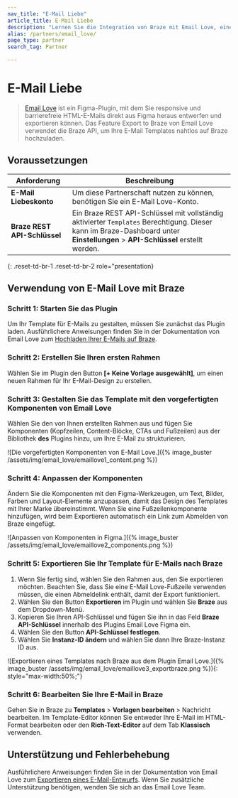 ```yaml
---
nav_title: "E-Mail Liebe"
article_title: E-Mail Liebe
description: "Lernen Sie die Integration von Braze mit Email Love, einem Figma-Plugin, mit dem Sie responsive und barrierefreie HTML-E-Mails direkt aus Figma entwerfen und exportieren können."
alias: /partners/email_love/
page_type: partner
search_tag: Partner

---
```


# E-Mail Liebe

> [Email Love](https://emaillove.com/) ist ein Figma-Plugin, mit dem Sie responsive und barrierefreie HTML-E-Mails direkt aus Figma heraus entwerfen und exportieren können. Das Feature Export to Braze von Email Love verwendet die Braze API, um Ihre E-Mail Templates nahtlos auf Braze hochzuladen.

## Voraussetzungen

| Anforderung            | Beschreibung                                                      |
|------------------------|------------------------------------------------------------------|
| **E-Mail Liebeskonto** | Um diese Partnerschaft nutzen zu können, benötigen Sie ein E-Mail Love-Konto. |
| **Braze REST API-Schlüssel** | Ein Braze REST API-Schlüssel mit vollständig aktivierter `Templates` Berechtigung. Dieser kann im Braze-Dashboard unter **Einstellungen** > **API-Schlüssel** erstellt werden. |
{: .reset-td-br-1 .reset-td-br-2 role="presentation}

## Verwendung von E-Mail Love mit Braze

### Schritt 1: Starten Sie das Plugin

Um Ihr Template für E-Mails zu gestalten, müssen Sie zunächst das Plugin laden. Ausführlichere Anweisungen finden Sie in der Dokumentation von Email Love zum [Hochladen Ihrer E-Mails auf Braze](https://help.emaillove.com/exporting-an-email-design/6rcR6LPWq6BoYseKZf41nS/uploading-your-email-to-braze-/3ZcmGaGz6a8azeZQxWgKzm).

### Schritt 2: Erstellen Sie Ihren ersten Rahmen

Wählen Sie im Plugin den Button **[+ Keine Vorlage ausgewählt]**, um einen neuen Rahmen für Ihr E-Mail-Design zu erstellen.

### Schritt 3: Gestalten Sie das Template mit den vorgefertigten Komponenten von Email Love

Wählen Sie den von Ihnen erstellten Rahmen aus und fügen Sie Komponenten (Kopfzeilen, Content-Blöcke, CTAs und Fußzeilen) aus der Bibliothek **des** Plugins hinzu, um Ihre E-Mail zu strukturieren.

![Die vorgefertigten Komponenten von E-Mail Love.]({% image_buster /assets/img/email_love/emaillove1_content.png %})

### Schritt 4: Anpassen der Komponenten

Ändern Sie die Komponenten mit den Figma-Werkzeugen, um Text, Bilder, Farben und Layout-Elemente anzupassen, damit das Design des Templates mit Ihrer Marke übereinstimmt. Wenn Sie eine Fußzeilenkomponente hinzufügen, wird beim Exportieren automatisch ein Link zum Abmelden von Braze eingefügt.

![Anpassen von Komponenten in Figma.]({% image_buster /assets/img/email_love/emaillove2_components.png %})

### Schritt 5: Exportieren Sie Ihr Template für E-Mails nach Braze

1. Wenn Sie fertig sind, wählen Sie den Rahmen aus, den Sie exportieren möchten. Beachten Sie, dass Sie eine E-Mail Love-Fußzeile verwenden müssen, die einen Abmeldelink enthält, damit der Export funktioniert.
2. Wählen Sie den Button **Exportieren** im Plugin und wählen Sie **Braze** aus dem Dropdown-Menü.
3. Kopieren Sie Ihren API-Schlüssel und fügen Sie ihn in das Feld **Braze API-Schlüssel** innerhalb des Plugins Email Love Figma ein.
4. Wählen Sie den Button **API-Schlüssel festlegen**.
5. Wählen Sie **Instanz-ID ändern** und wählen Sie dann Ihre Braze-Instanz ID aus.

![Exportieren eines Templates nach Braze aus dem Plugin Email Love.]({% image_buster /assets/img/email_love/emaillove3_exportbraze.png %}){: style="max-width:50%;"}

### Schritt 6: Bearbeiten Sie Ihre E-Mail in Braze

Gehen Sie in Braze zu **Templates** > **Vorlagen bearbeiten** > Nachricht bearbeiten. Im Template-Editor können Sie entweder Ihre E-Mail im HTML-Format bearbeiten oder den **Rich-Text-Editor** auf dem Tab **Klassisch** verwenden.

## Unterstützung und Fehlerbehebung

Ausführlichere Anweisungen finden Sie in der Dokumentation von Email Love zum [Exportieren eines E-Mail-Entwurfs](https://help.emaillove.com/exporting-an-email-design/6rcR6LPWq6BoYseKZf41nS/uploading-your-email-to-braze-/3ZcmGaGz6a8azeZQxWgKzm). Wenn Sie zusätzliche Unterstützung benötigen, wenden Sie sich an das Email Love Team.
